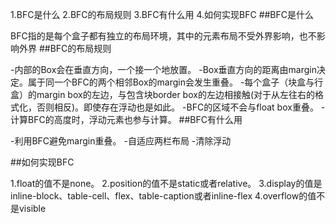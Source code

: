 1.BFC是什么
2.BFC的布局规则
3.BFC有什么用
4.如何实现BFC
##BFC是什么

BFC指的是每个盒子都有独立的布局环境，其中的元素布局不受外界影响，也不影响外界
##BFC的布局规则

-内部的Box会在垂直方向，一个接一个地放置。
-Box垂直方向的距离由margin决定。属于同一个BFC的两个相邻Box的margin会发生重叠。
-每个盒子（块盒与行盒）的margin box的左边，与包含块border box的左边相接触(对于从左往右的格式化，否则相反)。即使存在浮动也是如此。
-BFC的区域不会与float box重叠。
-计算BFC的高度时，浮动元素也参与计算。
##BFC有什么用

-利用BFC避免margin重叠。
-自适应两栏布局
-清除浮动

##如何实现BFC

1.float的值不是none。
2.position的值不是static或者relative。
3.display的值是inline-block、table-cell、flex、table-caption或者inline-flex
4.overflow的值不是visible